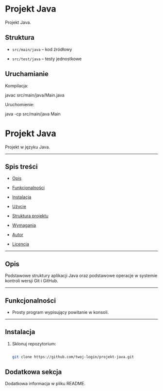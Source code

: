 # Projekt Java



Projekt Java.



## Struktura

- `src/main/java` – kod źródłowy

- `src/test/java` – testy jednostkowe



## Uruchamianie

Kompilacja:

javac src/main/java/Main.java



Uruchomienie:

java -cp src/main/java Main

# Projekt Java



Projekt w języku Java.



---



## Spis treści

- [Opis](#opis)

- [Funkcjonalności](#funkcjonalności)

- [Instalacja](#instalacja)

- [Użycie](#użycie)

- [Struktura projektu](#struktura-projektu)

- [Wymagania](#wymagania)

- [Autor](#autor)

- [Licencja](#licencja)



---



## Opis



Podstawowe struktury aplikacji Java oraz podstawowe operacje w systemie kontroli wersji Git i GitHub.



---



## Funkcjonalności



- Prosty program wypisujący powitanie w konsoli.




---



## Instalacja



1. Sklonuj repozytorium:

   ```bash

   git clone https://github.com/twoj-login/projekt-java.git


## Dodatkowa sekcja



 Dodatkowa informacja w pliku README.






